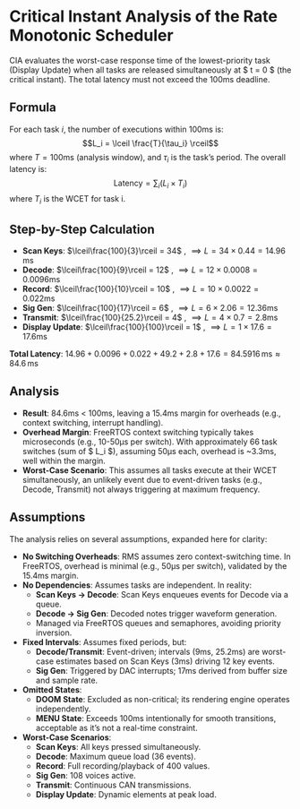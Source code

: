 # Critical Instant Analysis of the Rate Monotonic Scheduler

CIA evaluates the worst-case response time of the lowest-priority task (Display Update) when all tasks are released simultaneously at $ t = 0 $ (the critical instant). The total latency must not exceed the 100ms deadline.

## Formula

For each task $i$, the number of executions within 100ms is:
$$L_i = \lceil \frac{T}{\tau_i} \rceil$$
where $T = 100\text{ms}$ (analysis window), and $\tau_i$ is the task’s period. The overall latency is:
$$\text{Latency} = \sum_i (L_i \times T_i)$$
where $T_i$ is the WCET for task i.

## Step-by-Step Calculation

- **Scan Keys**:  $\lceil\frac{100}{3}\rceil = 34$ , $\implies L = 34 \times 0.44 = 14.96 \, \text{ms}$
- **Decode**: $\lceil\frac{100}{9}\rceil = 12$ , $\implies L = 12 \times 0.0008 = 0.0096 \text{ms}$
- **Record**: $\lceil\frac{100}{10}\rceil = 10$ , $\implies L = 10 \times 0.0022 = 0.022 \text{ms}$
- **Sig Gen**: $\lceil\frac{100}{17}\rceil = 6$ , $\implies L = 6 \times 2.06 = 12.36  \text{ms}$
- **Transmit**: $\lceil\frac{100}{25.2}\rceil = 4$ , $\implies L = 4 \times 0.7 = 2.8  \text{ms}$
- **Display Update**: $\lceil\frac{100}{100}\rceil = 1$ , $\implies L = 1 \times 17.6 = 17.6  \text{ms}$

**Total Latency**:
$14.96 + 0.0096 + 0.022 + 49.2 + 2.8 + 17.6 = 84.5916 \, \text{ms} \approx 84.6 \, \text{ms}$

## Analysis

- **Result**: 84.6ms < 100ms, leaving a 15.4ms margin for overheads (e.g., context switching, interrupt handling).
- **Overhead Margin**: FreeRTOS context switching typically takes microseconds (e.g., 10-50µs per switch). With approximately 66 task switches (sum of $ L_i $), assuming 50µs each, overhead is ~3.3ms, well within the margin.
- **Worst-Case Scenario**: This assumes all tasks execute at their WCET simultaneously, an unlikely event due to event-driven tasks (e.g., Decode, Transmit) not always triggering at maximum frequency.

<!-- Should add CIA gantt chart here -->

## Assumptions

The analysis relies on several assumptions, expanded here for clarity:

- **No Switching Overheads**: RMS assumes zero context-switching time. In FreeRTOS, overhead is minimal (e.g., 50µs per switch), validated by the 15.4ms margin.
- **No Dependencies**: Assumes tasks are independent. In reality:
  - **Scan Keys → Decode**: Scan Keys enqueues events for Decode via a queue.
  - **Decode → Sig Gen**: Decoded notes trigger waveform generation.
  - Managed via FreeRTOS queues and semaphores, avoiding priority inversion.
- **Fixed Intervals**: Assumes fixed periods, but:
  - **Decode/Transmit**: Event-driven; intervals (9ms, 25.2ms) are worst-case estimates based on Scan Keys (3ms) driving 12 key events.
  - **Sig Gen**: Triggered by DAC interrupts; 17ms derived from buffer size and sample rate.
- **Omitted States**:
  - **DOOM State**: Excluded as non-critical; its rendering engine operates independently.
  - **MENU State**: Exceeds 100ms intentionally for smooth transitions, acceptable as it’s not a real-time constraint.
- **Worst-Case Scenarios**:
  - **Scan Keys**: All keys pressed simultaneously.
  - **Decode**: Maximum queue load (36 events).
  - **Record**: Full recording/playback of 400 values.
  - **Sig Gen**: 108 voices active.
  - **Transmit**: Continuous CAN transmissions.
  - **Display Update**: Dynamic elements at peak load.

<!-- Should also add a section on uncertainty in our system, can comment on how vectors are typically uncertain so we prallocate memory to them to reduce time complexity to O(n). (Probably goes in the data bit). -->
